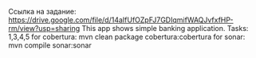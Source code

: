 Ссылка на задание: https://drive.google.com/file/d/14aIfUfOZpFJ7GDIqmifWAQJvfxfHP-rm/view?usp=sharing
This app shows simple banking application.
Tasks: 1,3,4,5
for cobertura: mvn clean package cobertura:cobertura
for sonar: mvn compile sonar:sonar